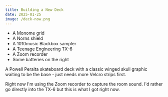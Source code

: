 ```yaml
---
title: Building a New Deck
date: 2025-01-25
image: /deck-now.png
---
```


- A Monome grid
- A Norns shield
- A 1010music Blackbox sampler
- A Teenage Engineering TX-6
- A Zoom recorder
- Some batteries on the right

A Powell Peralta skateboard deck with a classic winged skull graphic waiting to be the base - just needs more Velcro strips first.

Right now I'm using the Zoom recorder to capture the room sound. I'd rather go directly into the TX-6 but this is what I got right now.
